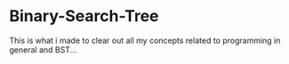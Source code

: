 # Binary-Search-Tree
This is what i made to clear out all my concepts related to programming in general and BST...
